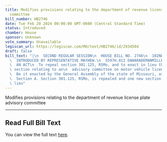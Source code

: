 ```yaml
---
title: Modifies provisions relating to the department of revenue license plate advisory
  committee
bill_number: HB2746
date: Tue Feb 20 2024 00:00:00 GMT-0600 (Central Standard Time)
status: Introduced
chamber: House
sponsor: Unknown
vote_summary: Unavailable
legiscan_url: https://legiscan.com/MO/text/HB2746/id/2934504
draft: false
bill_text: "|\n  SECOND REGULAR SESSION\n  HOUSE BILL NO. 2746\n  102ND GENERAL ASSEMBLY\n\
  \  INTRODUCED BY REPRESENTATIVE MAYHEW.\n  5597H.01I DANARADEMANMILLER,ChiefClerk\n\
  \  AN ACT\n  To repeal section 301.125, RSMo, and to enact in lieu thereof one new\
  \ section relating to an\n  advisory committee on motor vehicle license plates.\n\
  \  Be it enacted by the General Assembly of the state of Missouri, as follows:\n\
  \  Section A. Section 301.125, RSMo, is repealed and one new section enacted in\
  \ lieu"
---
```

Modifies provisions relating to the department of revenue license plate advisory committee

---

## Read Full Bill Text

You can view the full text [here](https://legiscan.com/MO/text/HB2746/id/2934504).
